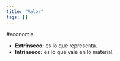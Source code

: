 ```yaml
---
title: "Valor"
tags: []
---
```

#economia 

- **Extrínseco:** es lo que representa.
- **Intrínseco:** es lo que vale en lo material.